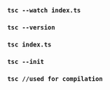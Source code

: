 ### `tsc --watch index.ts`
### `tsc --version`
### `tsc index.ts`
### `tsc --init`
### `tsc //used for compilation`


